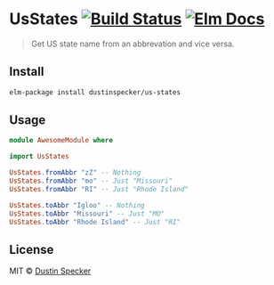 # UsStates [![Build Status](https://travis-ci.org/dustinspecker/us-states.svg?branch=master)](https://travis-ci.org/dustinspecker/us-states) [![Elm Docs](https://img.shields.io/badge/elm-docs-brightgreen.svg)](http://package.elm-lang.org/packages/dustinspecker/us-states/latest)
> Get US state name from an abbrevation and vice versa.

## Install

```bash
elm-package install dustinspecker/us-states
```

## Usage

```elm
module AwesomeModule where

import UsStates

UsStates.fromAbbr "zZ" -- Nothing
UsStates.fromAbbr "mo" -- Just "Missouri"
UsStates.fromAbbr "RI" -- Just "Rhode Island"

UsStates.toAbbr "Igloo" -- Nothing
UsStates.toAbbr "Missouri" -- Just "MO"
UsStates.toAbbr "Rhode Island" -- Just "RI"
```

## License
MIT © [Dustin Specker](https://github.com/dustinspecker)
